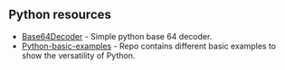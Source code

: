 ## Python resources

- [Base64Decoder](https://github.com/ghsecurity/Base64Decoder) - Simple python base 64 decoder.
- [Python-basic-examples](https://github.com/bmaya1/python-basic-examples) - Repo contains different basic examples to show the versatility of Python.
